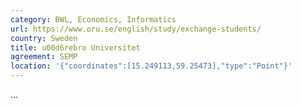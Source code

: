 ```yaml
---
category: BWL, Economics, Informatics
url: https://www.oru.se/english/study/exchange-students/
country: Sweden
title: u00d6rebro Universitet
agreement: SEMP
location: '{"coordinates":[15.249113,59.25473],"type":"Point"}'
---
```

...